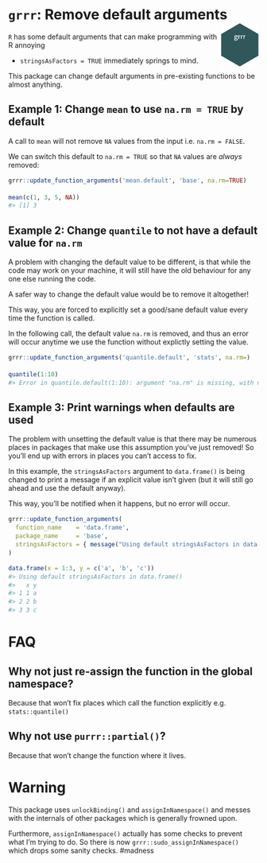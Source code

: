<!-- README.md is generated from README.Rmd. Please edit that file -->

# `grrr`: Remove default arguments <img src="man/figures/grrr.png" width = "15%" align="right"/>

`R` has some default arguments that can make programming with R annoying
- `stringsAsFactors = TRUE` immediately springs to mind.

This package can change default arguments in pre-existing functions to
be almost anything.

## Example 1: Change `mean` to use `na.rm = TRUE` by default

A call to `mean` will not remove `NA` values from the input i.e. `na.rm
= FALSE`.

We can switch this default to `na.rm = TRUE` so that `NA` values are
*always* removed:

``` r
grrr::update_function_arguments('mean.default', 'base', na.rm=TRUE)

mean(c(1, 3, 5, NA))
#> [1] 3
```

## Example 2: Change `quantile` to not have a default value for `na.rm`

A problem with changing the default value to be different, is that while
the code may work on your machine, it will still have the old behaviour
for any one else running the code.

A safer way to change the default value would be to remove it
altogether\!

This way, you are forced to explicitly set a good/sane default value
every time the function is called.

In the following call, the default value `na.rm` is removed, and thus an
error will occur anytime we use the function without explictly setting
the value.

``` r
grrr::update_function_arguments('quantile.default', 'stats', na.rm=)

quantile(1:10)
#> Error in quantile.default(1:10): argument "na.rm" is missing, with no default
```

## Example 3: Print warnings when defaults are used

The problem with unsetting the default value is that there may be
numerous places in packages that make use this assumption you’ve just
removed\! So you’ll end up with errors in places you can’t access to
fix.

In this example, the `stringsAsFactors` argument to `data.frame()` is
being changed to print a message if an explicit value isn’t given (but
it will still go ahead and use the default anyway).

This way, you’ll be notified when it happens, but no error will occur.

``` r
grrr::update_function_arguments(
  function_name    = 'data.frame', 
  package_name     = 'base', 
  stringsAsFactors = { message("Using default stringsAsFactors in data.frame()"); default.stringsAsFactors() } 
)
```

``` r
data.frame(x = 1:3, y = c('a', 'b', 'c'))
#> Using default stringsAsFactors in data.frame()
#>   x y
#> 1 1 a
#> 2 2 b
#> 3 3 c
```

# FAQ

## Why not just re-assign the function in the global namespace?

Because that won’t fix places which call the function explicitly e.g.
`stats::quantile()`

## Why not use `purrr::partial()`?

Because that won’t change the function where it lives.

# Warning

This package uses `unlockBinding()` and `assignInNamespace()` and messes
with the internals of other packages which is generally frowned upon.

Furthermore, `assignInNamespace()` actually has some checks to prevent
what I’m trying to do. So there is now `grrr::sudo_assignInNamespace()`
which drops some sanity checks. \#madness
